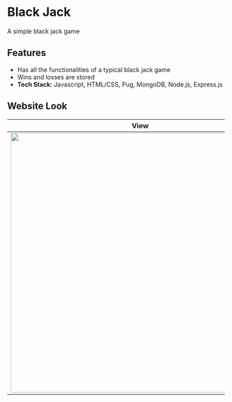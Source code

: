 # Black Jack

A simple black jack game

## Features
- Has all the functionalities of a typical black jack game
- Wins and losses are stored
- **Tech Stack:** Javascript, HTML/CSS, Pug, MongoDB, Node.js, Express.js

## Website Look
| View |
| ------------- | 
|<img width="600" src="https://github.com/ivanthecoder1/black-jack/assets/56855196/419b9e9d-8015-48fa-8dca-c80e9b2aa04e">| 

